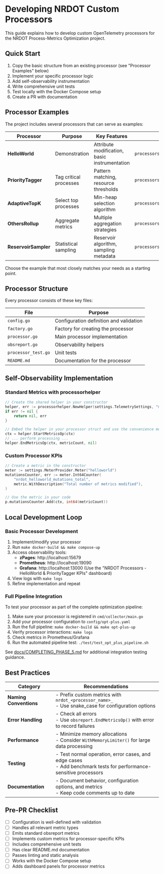 # Developing NRDOT Custom Processors

This guide explains how to develop custom OpenTelemetry processors for the NRDOT Process-Metrics Optimization project.

## Quick Start

1. Copy the basic structure from an existing processor (see "Processor Examples" below)
2. Implement your specific processor logic
3. Add self-observability instrumentation
4. Write comprehensive unit tests
5. Test locally with the Docker Compose setup
6. Create a PR with documentation

## Processor Examples

The project includes several processors that can serve as examples:

| Processor | Purpose | Key Features | Location |
|-----------|---------|--------------|----------|
| **HelloWorld** | Demonstration | Attribute modification, basic instrumentation | `processors/helloworld/` |
| **PriorityTagger** | Tag critical processes | Pattern matching, resource thresholds | `processors/prioritytagger/` |
| **AdaptiveTopK** | Select top processes | Min-heap selection algorithm | `processors/adaptivetopk/` |
| **OthersRollup** | Aggregate metrics | Multiple aggregation strategies | `processors/othersrollup/` |
| **ReservoirSampler** | Statistical sampling | Reservoir algorithm, sampling metadata | `processors/reservoirsampler/` |

Choose the example that most closely matches your needs as a starting point.

## Processor Structure

Every processor consists of these key files:

| File | Purpose |
|------|---------|
| `config.go` | Configuration definition and validation |
| `factory.go` | Factory for creating the processor |
| `processor.go` | Main processor implementation |
| `obsreport.go` | Observability helpers |
| `processor_test.go` | Unit tests |
| `README.md` | Documentation for the processor |

## Self-Observability Implementation

### Standard Metrics with processorhelper

```go
// Create the shared helper in your constructor
helper, err := processorhelper.NewHelper(settings.TelemetrySettings, "myprocessor")
if err != nil {
    return nil, err
}

// Embed the helper in your processor struct and use the convenience methods
ctx = helper.StartMetricsOp(ctx)
// ... perform processing ...
helper.EndMetricsOp(ctx, metricCount, nil)
```

### Custom Processor KPIs

```go
// Create a metric in the constructor
meter := settings.MeterProvider.Meter("helloworld")
mutationsCounter, err := meter.Int64Counter(
    "nrdot_helloworld_mutations_total",
    metric.WithDescription("Total number of metrics modified"),
)

// Use the metric in your code
p.mutationsCounter.Add(ctx, int64(metricCount))
```

## Local Development Loop

### Basic Processor Development

1. Implement/modify your processor
2. Run `make docker-build && make compose-up`
3. Access observability tools:
   - **zPages**: http://localhost:15679
   - **Prometheus**: http://localhost:19090
   - **Grafana**: http://localhost:13000 (Use the "NRDOT Processors - HelloWorld & PriorityTagger KPIs" dashboard)
4. View logs with `make logs`
5. Refine implementation and repeat

### Full Pipeline Integration

To test your processor as part of the complete optimization pipeline:

1. Make sure your processor is registered in `cmd/collector/main.go`
2. Add your processor configuration to `config/opt-plus.yaml`
3. Run the full pipeline: `make docker-build && make opt-plus-up`
4. Verify processor interactions: `make logs`
5. Check metrics in Prometheus/Grafana
6. Run the automated pipeline test: `./test/test_opt_plus_pipeline.sh`

See [docs/COMPLETING_PHASE_5.md](COMPLETING_PHASE_5.md) for additional integration testing guidance.

## Best Practices

| Category | Recommendations |
|----------|----------------|
| **Naming Conventions** | - Prefix custom metrics with `nrdot_<processor_name>_`<br>- Use snake_case for configuration options |
| **Error Handling** | - Check all errors<br>- Use `obsreport.EndMetricsOp()` with error to record failures |
| **Performance** | - Minimize memory allocations<br>- Consider `WithMemoryLimiter()` for large data processing |
| **Testing** | - Test normal operation, error cases, and edge cases<br>- Add benchmark tests for performance-sensitive processors |
| **Documentation** | - Document behavior, configuration options, and metrics<br>- Keep code comments up to date |

## Pre-PR Checklist

- [ ] Configuration is well-defined with validation
- [ ] Handles all relevant metric types
- [ ] Emits standard obsreport metrics
- [ ] Implements custom metrics for processor-specific KPIs
- [ ] Includes comprehensive unit tests
- [ ] Has clear README.md documentation
- [ ] Passes linting and static analysis
- [ ] Works with the Docker Compose setup
- [ ] Adds dashboard panels for processor metrics